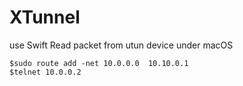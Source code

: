 # XTunnel
use Swift Read packet from utun device under macOS

```
$sudo route add -net 10.0.0.0  10.10.0.1
$telnet 10.0.0.2
```
